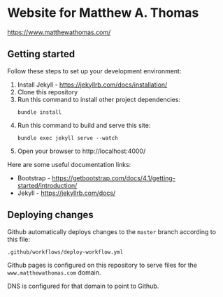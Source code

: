 # Website for Matthew A. Thomas

https://www.matthewathomas.com/

## Getting started

Follow these steps to set up your development environment:

1. Install Jekyll - https://jekyllrb.com/docs/installation/
1. Clone this repository
1. Run this command to install other project dependencies:
   ```
   bundle install
   ```
1. Run this command to build and serve this site:
   ```
   bundle exec jekyll serve --watch
   ```
1. Open your browser to http://localhost:4000/

Here are some useful documentation links:

* Bootstrap - https://getbootstrap.com/docs/4.1/getting-started/introduction/
* Jekyll - https://jekyllrb.com/docs/

## Deploying changes

Github automatically deploys changes to the `master` branch according to this file:
```
.github/workflows/deploy-workflow.yml
```

Github pages is configured on this repository to serve files for the `www.matthewathomas.com` domain.

DNS is configured for that domain to point to Github.